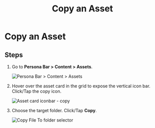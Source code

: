 ﻿---
uid: copy-asset
locale: en
title: Copy an Asset
dnneditions: DNN Platform,Evoq Content,Evoq Engage
dnnversion: 09.02.00
related-topics: add-assets,edit-asset-properties,edit-asset-permissions,move-asset,download-asset,delete-asset
---

# Copy an Asset

## Steps

1.  Go to **Persona Bar \> Content \> Assets**.
    
    ![Persona Bar > Content > Assets](/images/scr-pbar-host-Content-E91.png)
    
    
2.  Hover over the asset card in the grid to expose the vertical icon bar. Click/Tap the copy icon.
    
      
    
    ![Asset card iconbar - copy](/images/scr-Assets-assetcard-iconbar-copy-E90.png)
    
      
    
3.  Choose the target folder. Click/Tap **Copy**.
    
      
    
    ![Copy File To folder selector](/images/scr-Assets-CopyFileTo.png)
